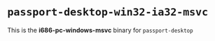 # `passport-desktop-win32-ia32-msvc`

This is the **i686-pc-windows-msvc** binary for `passport-desktop`
